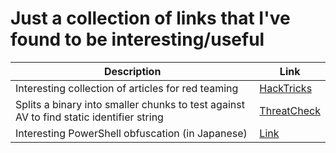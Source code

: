 # Just a collection of links that I've found to be interesting/useful

| Description                                                                                       | Link                                                                           |
|---------------------------------------------------------------------------------------------------|--------------------------------------------------------------------------------|
| Interesting collection of articles for red teaming                                                | [HackTricks](https://book.hacktricks.xyz/)                                     |
| Splits a binary into smaller chunks to test against AV to find static identifier string           | [ThreatCheck](https://github.com/rasta-mouse/ThreatCheck)                      |
| Interesting PowerShell obfuscation (in Japanese)                                                  | [Link](https://perl-users.jp/articles/advent-calendar/2010/sym/11)             |
